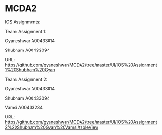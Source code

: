 # MCDA2

IOS Assignments:

Team: Assignment 1:

Gyaneshwar A00433014

Shubham A00433094

URL:
https://github.com/gyaneshwar/MCDA2/tree/master/UI/IOS%20Assignment1%20Shubham%20Gyan


Team: Assignment 2:

Gyaneshwar A00433014

Shubham A00433094

Vamsi A00433234

URL:
https://github.com/gyaneshwar/MCDA2/tree/master/UI/IOS%20Assignment2%20Shubham%20Gyan%20Vamsi/tableView
